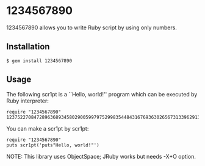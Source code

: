 # 1234567890

1234567890 allows you to write Ruby script by using only numbers.

## Installation

    $ gem install 1234567890

## Usage

The following scr1pt is a ``Hello, world!'' program which can be executed
by Ruby interpreter:

    require "1234567890"
    12375227084728963689345802900599797529983544843167693630265673133962913229034848394579236452760532103006111995248931164161057058

You can make a scr1pt by scr1pt:

    require "1234567890"
    puts scr1pt('puts"Hello, world!"')

NOTE: This library uses ObjectSpace; JRuby works but needs -X+O option.
